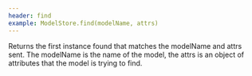 ```yaml
---
header: find
example: ModelStore.find(modelName, attrs)
---
```


Returns the first instance found that matches the modelName and attrs sent.  The modelName is the name of the model, the attrs is an object of attributes that the model is trying to find.

